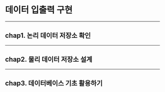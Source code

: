 # 데이터 입출력 구현

---

## chap1. 논리 데이터 저장소 확인

---

## chap2. 물리 데이터 저장소 설계


---

## chap3. 데이터베이스 기초 활용하기
